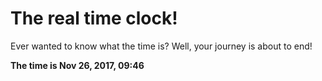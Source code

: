 # The real time clock!

Ever wanted to know what the time is? Well, your journey is about to end!

**The time is Nov 26, 2017, 09:46**